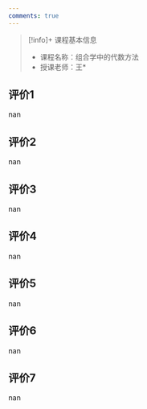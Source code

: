 ```yaml
---
comments: true
---
```


>[!info]+ 课程基本信息
>
> - 课程名称：组合学中的代数方法
> - 授课老师：王*

## 评价1

nan
## 评价2

nan
## 评价3

nan
## 评价4

nan
## 评价5

nan
## 评价6

nan
## 评价7

nan

